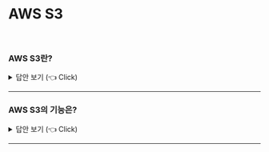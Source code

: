 # AWS S3
<br>


### AWS S3란?

<details>
   <summary> 답안 보기 (👈 Click)</summary>
<br />
[참고: https://docs.aws.amazon.com/ko_kr/AmazonS3/latest/userguide/Welcome.html] 
   
+ Amazon AWS는 업계 최고의 확장성, 데이터 가용성, 보안 및 성능을 제공하는 객체 스토리지 서비스입니다. <br> 
  모든 규모와 업종의 고객은 Amazon S3를 사용하여 데이터 레이크, 웹 사이트, 모바일 애플리케이션, 백업 및 복원, <br>
  아카이브, 엔터프라이즈 애플리케이션, IoT 디바이스, 빅 데이터 분석 등 다양한 사용 사례에서 원하는 양의 데이터를 저장하고 <br>
  보호할 수 있습니다. <br> 
  Amazon S3는 특정 비즈니스, 조직 및 규정 준수 요구 사항에 맞게 데이터에 대한 액세스를 최적화, 구조화 및 <br>
  구성할 수 있는 관리 기능을 제공합니다. 
  
</details>

-----------------------

### AWS S3의 기능은?

<details>
   <summary> 답안 보기 (👈 Click)</summary>
<br />
[참고: https://docs.aws.amazon.com/ko_kr/AmazonS3/latest/userguide/Welcome.html] 
   
+ (1) 스토리지 클래스
  - Amazon S3는 여러 사용 사례에 맞춰 설계된 다양한 스토리지 클래스를 제공합니다. <br> 
    예를 들어, 자주 액세스하기 위해 미션 크리티컬 프로덕션 데이터를 S3 Standard에 저장하고, <br> 
    액세스 빈도가 낮은 데이터를 S3 Standard-IA 또는 S3 One Zone-IA에 저장하여 비용을 절감하고, <br>
    S3 Glacier Flexible Retrieval 및 S3 Glacier Deep Archive에 가장 낮은 비용으로 데이터를 보관할 수 있습니다. <br> 
    
    액세스 패턴이 변경되거나 알 수 없는 액세스 패턴이 있는 데이터를 S3 Intelligent-Tiering에 저장할 수 있습니다. <br> 
    이렇게 하면 액세스 패턴이 변경될 때, 4개의 액세스 계층 간에 데이터를 자동으로 이동하여 스토리지 비용을 최적화할 수 있습니다. <br> 
    4개의 액세스 계층에는 빈번한 액세스와 간헐적인 액세스에 최적화된 2개의 대기 시간이 짧은 액세스 계층과, <br> 
    비동기 액세스용으로 설계되어 드문 액세스에 최적화된 2개의 옵트인 아카이브 액세스 계층이 포함되어 있습니다. <br> 
  
  (2) 스토리지 관리
   - Amazon S3에는 비용 관리, 규정 요구 사항 충족, 대기 시간 단축, 규정 준수 요구 사항에 맞게 여러 개의 개별 데이텉 복제본 저장을 <br> 
     수행할 수 있는 스토리지 관리 기능이 포함되어 있습니다. <br> 
  
     S3 수명 주기 - 수명 주기 정책을 구성하여 객체를 관리하고 수명 주기 동안 객체를 비용 효율적으로 저장할 수 있습니다. <br> 
                    객체를 다른 S3 스토리지 클래스로 전환하거나 수명이 다한 객체를 만료시킬 수 있습니다. <br> 
     S3 객체 잠금 - 고정된 시간 동안 또는 무기한으로 Amazon S3 객체의 삭제 또는 덮어쓰기를 방지할 수 있습니다. <br>  
                    객체 잠금을 사용하면 WORM(Write-once-read-many)의 스토리지가 필요한 규제 요구 사항을 충족하거나 <br> 
                    객체 변경 및 삭제에 대한 보호 계층을 추가하는 데 도움이 됩니다. <br> 
     S3 복제 - 대기 시간 단축, 규정 준수, 보안 및 기타 사용 사례를 위해 객체, 객체의 각 메타데이터, 객체 태그를 동일하거나 <br> 
               다른 AWS 리전에 있는 하나 이상의 대상 버킷에 복제합니다. <br> 
     S3 배치 작업 - Amazon S3 콘솔에서 단일 S3 API 요청이나 몇 번의 클릭만으로 수십억 개의 객체를 대규모로 관리할 수 있습니다. <br> 
                   배치 작업(Batch Operations)을 사용하여 수백만 또는 수십억 객체에 대해 복사, AWS Lambda 함수 호출 및 복원 <br> 
                   등의 작업을 수행할 수 있습니다. <br> 
  
  (3) 액세스 관리
   - Amazon S3는 버킷 및 객체에 대한 액세스 감사 및 관리 기능을 제공합니다. 기본적으로 S3 버킷 및 객체는 프라이빗입니다. <br> 
     생성한 S3 리소스에만 액세스할 수 있습니다. <br>  
     특정 사용 사례를 지원하는 세분화된 리소스 권한을 부여하거나 Amazon S3 리소스의 권한을 감사하기 위해 <br>
     다음 기능을 사용할 수 있습니다. <br> 
     
     S3 퍼블릭 액세스 차단 - S3 버킷과 객체에 대한 퍼블릭 액세스를 차단합니다. 기본적으로 퍼블릭 액세스 차단 설정은 계정 및 버킷 수준에서 <br>
                            켜져 있습니다. <br> 
     AWS Identity and Access Management(IAM) - AWS 계정용 IAM 사용자를 생성하여 Amazon S3 리소스에 대한 액세스를 관리합니다. <br> 
                                               예를 들어, IAM을 Amazon S3와 함께 사용하여 사용자 또는 사용자 그룹이 AWS 계정에 속한 <br>
                                               S3 버킷에 대해 보유한 액세스 유형을 제어할 수 있습니다. <br> 
     버킷 정책 - IAM 기반 정책 언어를 사용하여 S3 버킷과 그 안에 있는 객체에 대한 리소스 기반 권한을 구성합니다. <br> 
     
     Amazon S3 액세스 포인트 - Amazon S3의 공유 데이터 집합에 대한 데이터 액세스를 대규모로 관리하기 위해 전용 액세스 정책이 포함된 명명된 <br>
                              네트워크 엔드포인트를 구성합니다. <br> 
  
     액세스 제어 목록(ACL) - 인증된 사용자에게 개별 버킷 및 객체에 대한 읽기 및 쓰기 권한을 부여합니다. <br> 
                            일반적으로 ACL 대신 액세스 제어를 위해 S3 리소스 기반 정책(버킷 정책 및 액세스 포인트 정책) 또는 IAM 정책을 <br> 
                            사용하는 것이 좋습니다. <br> 
                            ACL은 리소스 기반 정책과 IAM보다 먼저 적용되는 액세스 제어 메커니즘입니다. <br> 
                            리소스 기반 정책 또는 IAM 정책 대신 ACL을 사용하는 시기에 대한 자세한 내용은 액세스 정책 지침 섹션을 참조하세요. <br> 
                 
     S3 객체 소유권 - ACL을 사용 중지하고, 버킷의 모든 객체에 대한 소유권을 가져와서 Amazon S3에 저장된 데이터에 대한 액세스 관리를 간소화합니다. <br> 
                     버킷 소유자는 버킷의 모든 객체를 자동으로 소유하고 완전히 제어할 수 있으며, <br> 
                     데이터에 대한 액세스 제어는 정책을 기반으로 합니다. <br> 
  
     Access Analyzer for S3 - S3 버킷 액세스 정책을 평가 및 모니터링하여 정책이 S3 리소스에 대한 의도된 액세스만 제공하는지 확인합니다. <br> 
  
  
    (4) 데이터 처리
    - 데이터를 변환하고 워크플로를 트리거하여 다양한 다른 처리 작업을 대규모로 자동화하기 위해 다음 기능을 사용할 수 있습니다. <br> 
      
     S3 객체 Lambda - 자체 코드를 S3 GET, HEAD 및 LIST 요청에 추가하여 애플리케이션에 데이터가 반환될 때, 데이터를 수정 및 처리할 수 있습니다. <br> 
                      행을 필터링하고, 이미지의 크기를 동적으로 조정하고, 기밀 데이터를 편집하는 등의 작업을 수행할 수 있습니다. <br> 
                      
     이벤트 알림 - S3 리소스가 변경되면 Amazon Simple Notification Service(Amazon SNS), Amazon Simple Queue Service(Amazon SQS) 및 AWS Lambda를 <br> 
                  사용하는 워크플로를 트리거 합니다. <br> 
  
    (5) 스토리지 로깅 및 모니터링 
    - Amazon S3는 Amazon S3 리소스가 사용되는 방식을 모니터링하고 제어하는데 사용할 수 있는 로깅 및 모니터링 도구를 제공합니다. <br> 
      자세한 내용은 모니터링 도구를 참조하세요. <br> 
      
      자동 모니터링 도구
     - Amazon S3용 Amazon CloudWatch 지표 - S3 리소스의 운영 상태를 추적하고, 예상 요금이 사용자 정의 임계값에 도달하면, <br> 
                                           결제 알림을 구성합니다. <br> 
     - AWS CloudTail - Amazon S3에서 사용자, 역할 또는 AWS 서비스에 의해 수행된 작업을 기록합니다. <br> 
                       CloudTail 로그는 S3 버킷 수준 및 객체 수준 작업에 대한 자세한 API 추적을 기록합니다. <br> 
  
      수동 모니터링 도구
      - 서버 액세스 로깅 - 버킷에 대해 이루어진 요청에 대한 상세 레코드를 제공합니다. 보안 및 액세스 감사 수행, 고객 기반 파악, Amazon S3 결제 내역 이해 등의 <br> 
                          많은 사용 사례에 대해 서버 액세스 로그를 사용할 수 있습니다. <br> 
      - AWS Trusted Advisor - AWS 인프라 최적화, 보안 및 성능 개선, 비용 절감, 서비스 할당량 모니터링 방법을 식별하기 위해 AWS 모범 사례를 확인하여 계정을 평가합니다. <br>
                              그런 다음 권장 사항에 따라 서비스와 리소스를 최적화할 수 있습니다. <br> 
  
    (6) 분석 및 인사이트
    - Amazon S3는 스토리지 사용량을 파악할 수 있는 기능을 제공하며, 이를 통해 규모에 따라 스토리지를 더 잘 이해하고, 분석하며 최적화할 수 있습니다. <br> 
      (1) Amazon S3 Storage Lens <br>
      - 스토리지를 이해하고, 분석하며, 최적화할 수 있습니다. S3 Storage Lens는 29개 이상의 사용량 및 활동 지표와 대화형 대시보드를 제공하여 <br>
        전체 조직, 특정 계정, AWS 리전, 버킷 또는 접두사에 대한 데이터를 집계합니다. <br>
      (2) 스토리지 클래스 분석 <br> 
      - 스토리지 액세스 패턴을 분석함으로써 데이터를 보다 비용 효율적인 스토리지 클래스로 이전할 시기를 결정할 수 있습니다. <br> 
      (3) 인벤토리 보고서가 있는 S3 인벤토리 <br> 
      - 객체와 해당 메타데이터를 감사 및 보고하고 인벤토리 보고서에서 조치를 취하도록 다른 Amazon S3 기능을 구성합니다. <br> 
        예를 들어, 객체의 복제 및 암호화 상태를 보고할 수 있습니다. <br> 
        인벤토리 보고서의 각 개체에 사용할 수 있는 모든 메타데이터 목록은 Amazon S3 인벤토리 목록을 참조하세요. <br> 
        
    (7) 강력한 일관성 
    - Amazon S3는 모든 AWS 리전의 Amazon S3 버킷에 있는 객체의 PUT 및 DELETE 요청에 대해 강력한 쓰기 후 읽기(read-after-write) 일관성을 제공합니다. <br>
      이는 새 객체에 대한 쓰기와, 기존 객체 및 DELETE 요청을 덮어쓰는 PUT 요청 모두에 적용됩니다. <br> 
      또한 Amazon S3 Select, Amazon S3 액세스 제어 목록(ACL), Amazon S3 객체 태그, 객체 메타데이터(ex) HEAD 객체)에 대한 읽기 작업은 매우 일관적입니다. <br> 
      자세한 정보는 Amazon S3 데이터 일관성 모델을 참조하세요. <br> 
</details>

-----------------------

